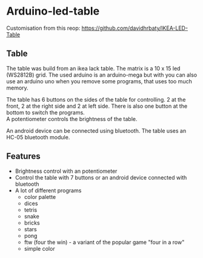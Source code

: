 # Arduino-led-table

Customisation from this reop: https://github.com/davidhrbaty/IKEA-LED-Table

## Table
The table was build from an ikea lack table. The matrix is a 10 x 15 led (WS2812B) grid. 
The used arduino is an arduino-mega but with you can also use an arduino uno when you remove some programs, that uses too much memory.  
  
The table has 6 buttons on the sides of the table for controlling. 2 at the front, 2 at the right side and 2 at left side. There is also one button at the bottom to switch the programs.   
A potentiometer controls the brightness of the table.  
  
An android device can be connected using bluetooth. The table uses an HC-05 bluetooth module. 

## Features
* Brightness control with an potentiometer
* Control the table with 7 buttons or an android device connected with bluetooth
* A lot of different programs
    * color palette
    * dices
    * tetris
    * snake
    * bricks
    * stars
    * pong
    * ftw (four the win) - a variant of the popular game "four in a row"
    * simple color

